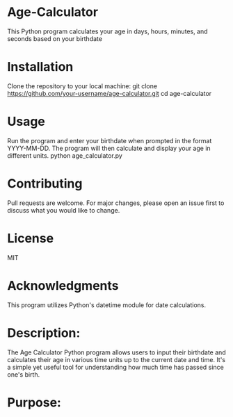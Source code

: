 # Age-Calculator
This Python program calculates your age in days, hours, minutes, and seconds based on your birthdate

# Installation
Clone the repository to your local machine:
git clone https://github.com/your-username/age-calculator.git
cd age-calculator
# Usage
Run the program and enter your birthdate when prompted in the format YYYY-MM-DD. The program will then calculate and display your age in different units.
python age_calculator.py
# Contributing
Pull requests are welcome. For major changes, please open an issue first to discuss what you would like to change.
# License
MIT
# Acknowledgments
This program utilizes Python's datetime module for date calculations.

# Description:
The Age Calculator Python program allows users to input their birthdate and calculates their age in various time units up to the current date and time. It's a simple yet useful tool for understanding how much time has passed since one's birth.

# Purpose:
